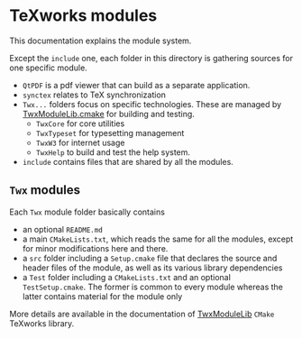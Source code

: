 TeXworks modules
====================

This documentation explains the module system.

Except the `include` one, each folder in this directory is gathering sources for one specific module.

- `QtPDF` is a pdf viewer that can build as a separate application.
- `synctex` relates to TeX synchronization
- `Twx...` folders focus on specific technologies. These are managed by [TwxModuleLib.cmake](../CMake/Include/TwxModuleLib.cmake) for building and testing.
  - `TwxCore` for core utilities
  - `TwxTypeset` for typesetting management
  - `TwxW3` for internet usage
  - `TwxHelp` to build and test the help system.
- `include` contains files that are shared by all the modules.

`Twx` modules
-------------
Each `Twx` module folder basically contains

- an optional `README.md`
- a main `CMakeLists.txt`, which reads the same for all the modules, except for minor modifications here and there.
- a `src` folder including a `Setup.cmake` file that declares the source and header files of the module, as well as its various library dependencies
- a `Test` folder including a `CMakeLists.txt` and an optional `TestSetup.cmake`. The former is common to every module whereas the latter contains
material for the module only

More details are available in the documentation of [TwxModuleLib](../CMake/Include/TwxModuleLib.cmake) `CMake` TeXworks library.
